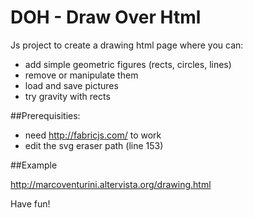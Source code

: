 # DOH - Draw Over Html

Js project to create a drawing html page where you can:

- add simple geometric figures (rects, circles, lines)
- remove or manipulate them
- load and save pictures
- try gravity with rects

##Prerequisities:

- need http://fabricjs.com/ to work
- edit the svg eraser path (line 153)


##Example

http://marcoventurini.altervista.org/drawing.html


Have fun!
